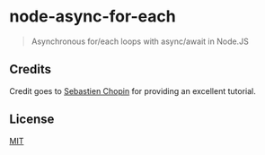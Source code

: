 # node-async-for-each
> Asynchronous for/each loops with async/await in Node.JS

## Credits
Credit goes to [Sebastien Chopin](https://codeburst.io/javascript-async-await-with-foreach-b6ba62bbf404) for providing an excellent tutorial.

## License
[MIT](LICENSE)
